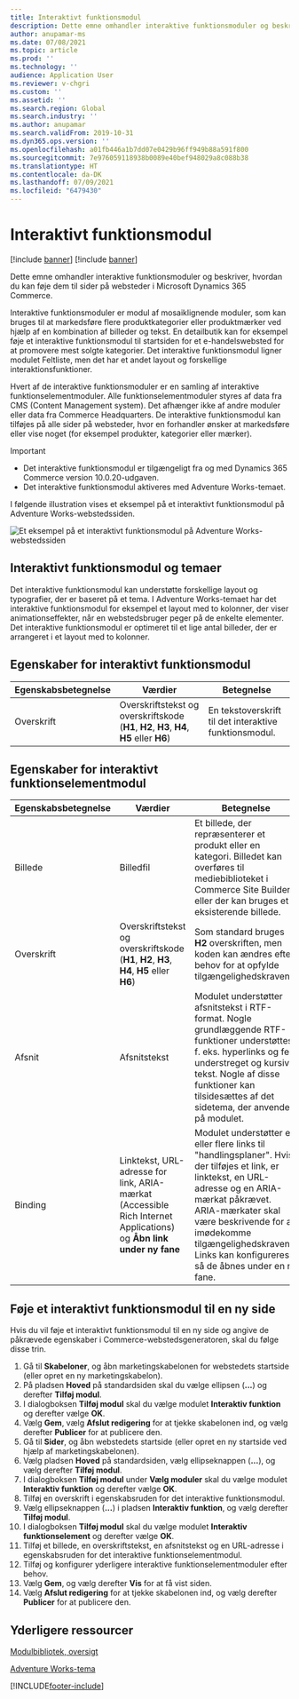 ```yaml
---
title: Interaktivt funktionsmodul
description: Dette emne omhandler interaktive funktionsmoduler og beskriver, hvordan du kan føje dem til sider på websteder i Microsoft Dynamics 365 Commerce.
author: anupamar-ms
ms.date: 07/08/2021
ms.topic: article
ms.prod: ''
ms.technology: ''
audience: Application User
ms.reviewer: v-chgri
ms.custom: ''
ms.assetid: ''
ms.search.region: Global
ms.search.industry: ''
ms.author: anupamar
ms.search.validFrom: 2019-10-31
ms.dyn365.ops.version: ''
ms.openlocfilehash: a01fb446a1b7dd07e0429b96ff949b88a591f800
ms.sourcegitcommit: 7e976059118938b0089e40bef948029a8c088b38
ms.translationtype: HT
ms.contentlocale: da-DK
ms.lasthandoff: 07/09/2021
ms.locfileid: "6479430"
---
```

# <a name="interactive-feature-module"></a>Interaktivt funktionsmodul

[!include [banner](includes/banner.md)]
[!include [banner](includes/preview-banner.md)]

Dette emne omhandler interaktive funktionsmoduler og beskriver, hvordan du kan føje dem til sider på websteder i Microsoft Dynamics 365 Commerce.

Interaktive funktionsmoduler er modul af mosaiklignende moduler, som kan bruges til at markedsføre flere produktkategorier eller produktmærker ved hjælp af en kombination af billeder og tekst. En detailbutik kan for eksempel føje et interaktive funktionsmodul til startsiden for et e-handelswebsted for at promovere mest solgte kategorier. Det interaktive funktionsmodul ligner modulet Feltliste, men det har et andet layout og forskellige interaktionsfunktioner.

Hvert af de interaktive funktionsmoduler er en samling af interaktive funktionselementmoduler. Alle funktionselementmoduler styres af data fra CMS (Content Management system). Det afhænger ikke af andre moduler eller data fra Commerce Headquarters. De interaktive funktionsmodul kan tilføjes på alle sider på websteder, hvor en forhandler ønsker at markedsføre eller vise noget (for eksempel produkter, kategorier eller mærker).

> [!IMPORTANT]
> - Det interaktive funktionsmodul er tilgængeligt fra og med Dynamics 365 Commerce version 10.0.20-udgaven.
> - Det interaktive funktionsmodul aktiveres med Adventure Works-temaet.

I følgende illustration vises et eksempel på et interaktivt funktionsmodul på Adventure Works-webstedssiden.

![Et eksempel på et interaktivt funktionsmodul på Adventure Works-webstedssiden](./media/Feature.PNG)

## <a name="interactive-feature-module-and-themes"></a>Interaktivt funktionsmodul og temaer

Det interaktive funktionsmodul kan understøtte forskellige layout og typografier, der er baseret på et tema. I Adventure Works-temaet har det interaktive funktionsmodul for eksempel et layout med to kolonner, der viser animationseffekter, når en webstedsbruger peger på de enkelte elementer. Det interaktive funktionsmodul er optimeret til et lige antal billeder, der er arrangeret i et layout med to kolonner.

## <a name="interactive-feature-module-properties"></a>Egenskaber for interaktivt funktionsmodul

| Egenskabsbetegnelse | Værdier | Betegnelse |
|---------------|--------|-------------|
| Overskrift       | Overskriftstekst og overskriftskode (**H1**, **H2**, **H3**, **H4**, **H5** eller **H6**) | En tekstoverskrift til det interaktive funktionsmodul. |

## <a name="interactive-feature-item-module-properties"></a>Egenskaber for interaktivt funktionselementmodul

| Egenskabsbetegnelse | Værdier | Betegnelse |
|---------------|--------|-------------|
| Billede         | Billedfil | Et billede, der repræsenterer et produkt eller en kategori. Billedet kan overføres til mediebiblioteket i Commerce Site Builder, eller der kan bruges et eksisterende billede. |
| Overskrift       | Overskriftstekst og overskriftskode (**H1**, **H2**, **H3**, **H4**, **H5** eller **H6**) | Som standard bruges **H2** overskriften, men koden kan ændres efter behov for at opfylde tilgængelighedskravene. |
| Afsnit     | Afsnitstekst | Modulet understøtter afsnitstekst i RTF-format. Nogle grundlæggende RTF-funktioner understøttes, f. eks. hyperlinks og fed, understreget og kursiv tekst. Nogle af disse funktioner kan tilsidesættes af det sidetema, der anvendes på modulet. |
| Binding          | Linktekst, URL-adresse for link, ARIA-mærkat (Accessible Rich Internet Applications) og **Åbn link under ny fane** | Modulet understøtter et eller flere links til "handlingsplaner". Hvis der tilføjes et link, er linktekst, en URL-adresse og en ARIA-mærkat påkrævet. ARIA-mærkater skal være beskrivende for at imødekomme tilgængelighedskravene. Links kan konfigureres, så de åbnes under en ny fane. |

## <a name="add-an-interactive-feature-module-to-a-new-page"></a>Føje et interaktivt funktionsmodul til en ny side

Hvis du vil føje et interaktivt funktionsmodul til en ny side og angive de påkrævede egenskaber i Commerce-webstedsgeneratoren, skal du følge disse trin.

1. Gå til **Skabeloner**, og åbn marketingskabelonen for webstedets startside (eller opret en ny marketingskabelon).
1. På pladsen **Hoved** på standardsiden skal du vælge ellipsen (**...**) og derefter **Tilføj modul**.
1. I dialogboksen **Tilføj modul** skal du vælge modulet **Interaktiv funktion** og derefter vælge **OK**.
1. Vælg **Gem**, vælg **Afslut redigering** for at tjekke skabelonen ind, og vælg derefter **Publicer** for at publicere den.
1. Gå til **Sider**, og åbn webstedets startside (eller opret en ny startside ved hjælp af marketingskabelonen).
1. Vælg pladsen **Hoved** på standardsiden, vælg ellipseknappen (**...**), og vælg derefter **Tilføj modul**.
1. I dialogboksen **Tilføj modul** under **Vælg moduler** skal du vælge modulet **Interaktiv funktion** og derefter vælge **OK**.
1. Tilføj en overskrift i egenskabsruden for det interaktive funktionsmodul.
1. Vælg ellipseknappen (**...**) i pladsen **Interaktiv funktion**, og vælg derefter **Tilføj modul**.
1. I dialogboksen **Tilføj modul** skal du vælge modulet **Interaktiv funktionselement** og derefter vælge **OK**.
1. Tilføj et billede, en overskriftstekst, en afsnitstekst og en URL-adresse i egenskabsruden for det interaktive funktionselementmodul.
1. Tilføj og konfigurer yderligere interaktive funktionselementmoduler efter behov.
1. Vælg **Gem**, og vælg derefter **Vis** for at få vist siden.
1. Vælg **Afslut redigering** for at tjekke skabelonen ind, og vælg derefter **Publicer** for at publicere den.

## <a name="additional-resources"></a>Yderligere ressourcer

[Modulbibliotek, oversigt](starter-kit-overview.md)

[Adventure Works-tema](adventure-works-theme.md)

[!INCLUDE[footer-include](../includes/footer-banner.md)]

